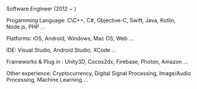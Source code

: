 Software Engineer (2012 ~ )

Progamming Language: C\C++, C#, Objective-C, Swift, Java, Kotlin, Node.js, PHP ...

Platforms: iOS, Android, Windows, Mac OS, Web ...

IDE: Visual Studio, Android Studio, XCode ...

Frameworks & Plug in : Unity3D, Cocos2dx, Firebase, Photon, Amazon ...

Other experience: Cryptocurrency, Digital Signal Processing, Image/Audio Processing, Machine Learning ...
